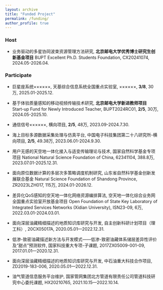 ```yaml
---
layout: archive
title: "Funded Project"
permalink: /funding/
author_profile: true
---
```


### Host
* 业务驱动的多星协同波束资源管理方法研究, **北京邮电大学优秀博士研究生创新基金项目** BUPT Excellent Ph.D. Students Foundation, CX20241074, 2024.05-2026.04.

### Participate
* 巨星座系统××××××, 天基综合信息系统全国重点实验室, ××××××, **3/8**, 30万, 2025.01-2025.12.

* 基于体验质量感知的移动视频传输技术研究, **北京邮电大学新进教师项目** Start-up Fund for Newly Introduced Teacher, BUPT2024RC01, **2/5**, 30万, 2024.05-2025.10.

* 通信信号××××××, 横向项目, **2/5**, 48万, 2023.09-2024.7.30.

* 海上目标多源数据采集处理与仿真平台, 中国电子科技集团第二十八研究所-横向项目, **2/5**, 49.38万, 2023.06.01-2024.9.30.

* 用户无感的天空地一体化接入与适变传输理论与技术, 国家自然科学基金专项项目 National Natural Science Foundation of China, 62341104, 388.8万, 2023.07.01-2025.12.31.

* 面向原位数据计算的多层次多策略调度机制研究, 山东省自然科学基金创新发展联合基金 Natural Science Foundation of Shandong Province, ZR2023LZH017, 115万, 2024.01-2026.12.

* 差异化QoS感知的空天地一体化网络资源编排算法, 空天地一体化综合业务网全国重点实验室开放基金项目 Open Foundation of State Key Laboratory of Integrated Services Networks (Xidian University), ISN23-09, 6万, 2022.03.01-2024.03.01.

* 面向深层油藏精细描述的地质知识库研究与开发, 自主创新科研计划项目（理工科）, 20CX05017A, 2020.05.01—2022.12.31.

* 低渗-致密油藏描述新方法与开发模式——低渗-致密油藏体系储层差异性评价及“甜点”预测软件, 国家科技重大专项-子课题, 2017ZX05009-001-09, 2017.01.01—2020.12.31.

* 面向深层油藏精细描述的地质知识库研究与开发, 中石油重大科技合作项目, ZD2019-183-006, 2020.05.01—2022.12.31.

* 油气管道信息服务平台维护, 国家管网集团北方管道有限责任公司管道科技研究中心委托课题, HX20210765, 2021.10.15—2022.10.14.
